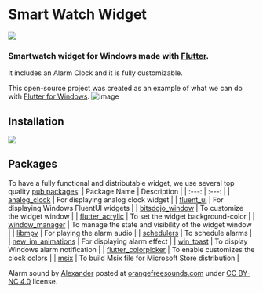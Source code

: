 # Smart Watch Widget

<a title="Made with Fluent Design" href="https://github.com/bdlukaa/fluent_ui"><img src="https://img.shields.io/badge/fluent-design-blue?color=7A7574&labelColor=0078D7" /></a>

### Smartwatch widget for Windows made with [Flutter](https://flutter.dev).
It includes an Alarm Clock and it is fully customizable.

This open-source project was created as an example of what we can do with [Flutter for Windows](https://flutter.dev/multi-platform/desktop).
![image](https://user-images.githubusercontent.com/946652/158329657-3e1b3e80-e500-4127-9a46-d7b856010175.png)

## Installation
<a title="Install From Microsoft Store" href="https://www.microsoft.com/store/apps/9MXP7B6Q4TQD"><img src="https://user-images.githubusercontent.com/946652/158346120-a407813f-7a3a-4c15-89f3-438d3a3319ab.png" /></a>

## Packages
To have a fully functional and distributable widget, we use several top quality [pub packages](https://pub.dev/):
| Package Name | Description |
| :---: | :---: |
| [analog_clock](https://pub.dev/packages/analog_clock) | For displaying analog clock widget |
| [fluent_ui](https://pub.dev/packages/fluent_ui) | For displaying Windows FluentUI widgets |
| [bitsdojo_window](https://pub.dev/packages/bitsdojo_window) | To customize the widget window |
| [flutter_acrylic](https://pub.dev/packages/flutter_acrylic) | To set the widget background-color |
| [window_manager](https://pub.dev/packages/window_manager) | To manage the state and visibility of the widget window |
| [libmpv](https://pub.dev/packages/libmpv) | For playing the alarm audio |
| [schedulers](https://pub.dev/packages/schedulers) | To schedule alarms |
| [new_im_animations](https://pub.dev/packages/new_im_animations) | For displaying alarm effect |
| [win_toast](https://pub.dev/packages/win_toast) | To display Windows alarm notification |
| [flutter_colorpicker](https://pub.dev/packages/flutter_colorpicker) | To enable customizes the clock colors |
| [msix](https://pub.dev/packages/msix) | To build Msix file for Microsoft Store distribution |

Alarm sound by [Alexander](https://orangefreesounds.com/) posted at [orangefreesounds.com](https://orangefreesounds.com/twin-bell-alarm-clock/) under [CC BY-NC 4.0](https://creativecommons.org/licenses/by-nc/4.0/) license.